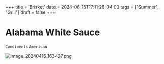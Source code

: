 +++
title = 'Brisket'
date = 2024-06-15T17:11:26-04:00
tags = ["Summer", "Grill"]
draft = false
+++
# Alabama White Sauce

`Condiments` `American`

![Image_20240416_163427.png](image/Image_20240416_163427.png)
